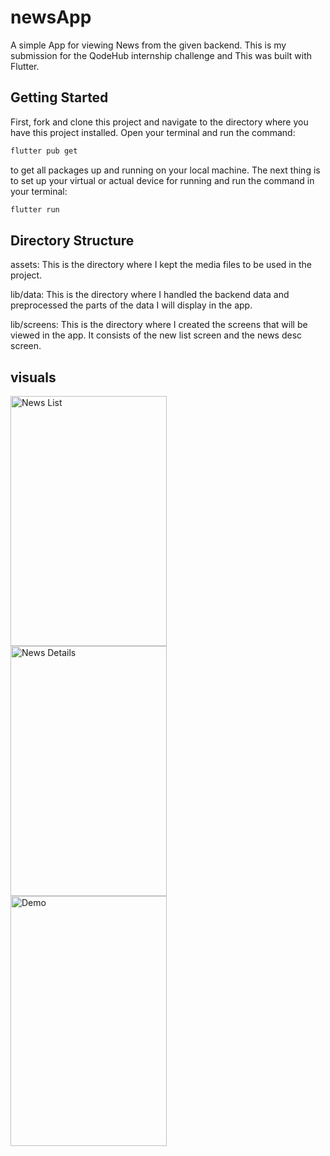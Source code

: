 # newsApp

A simple App for viewing News from the given backend. This is my submission for the QodeHub internship challenge and This was built with Flutter.

## Getting Started

First, fork and clone this project and navigate to the directory where you have this project installed. 
Open your terminal and run the command:
```bash
flutter pub get
```
to get all packages up and running on your local machine. The next thing is to set up your virtual or actual device for running and run the command in your terminal:
```bash
flutter run
```

## Directory Structure

assets: This is the directory where I kept the media files to be used in the project.

lib/data: This is the directory where I handled the backend data and preprocessed the parts of the data I will display in the app.

lib/screens: This is the directory where I created the screens that will be viewed in the app. It consists of the new list screen and the news desc screen.

## visuals
 
 <div class="row">
  <div class="column">
<img src="https://user-images.githubusercontent.com/49881677/83959287-abc47480-a86a-11ea-833b-df3a72a23967.png" alt="News List" width="250" height="400" />
  </div>
  <div class="column" float="left" width="33.33%" padding="5px">
<img src="https://user-images.githubusercontent.com/49881677/83959309-ee864c80-a86a-11ea-9a06-e4f2d9553895.png" alt="News Details" width="250" height="400" />
  </div>
  <div class="column">
<img src="recording.gif" alt="Demo" width="250" height="400" />
  </div>
</div>
